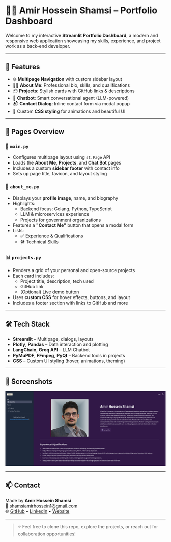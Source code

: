 # 🧑‍💻 Amir Hossein Shamsi – Portfolio Dashboard

Welcome to my interactive **Streamlit Portfolio Dashboard**, a modern and responsive web application showcasing my skills, experience, and project work as a back-end developer.

---

## 🚀 Features

- 🌐 **Multipage Navigation** with custom sidebar layout
- 👨‍💼 **About Me**: Professional bio, skills, and qualifications
- 📦 **Projects**: Stylish cards with GitHub links & descriptions
- 🤖 **Chatbot**: Smart conversational agent (LLM-powered)
- 📬 **Contact Dialog**: Inline contact form via modal popup
- 🎨 Custom **CSS styling** for animations and beautiful UI

---

## 📂 Pages Overview

### 📄 `main.py`

- Configures multipage layout using `st.Page` API
- Loads the **About Me**, **Projects**, and **Chat Bot** pages
- Includes a custom **sidebar footer** with contact info
- Sets up page title, favicon, and layout styling

### 👤 `about_me.py`

- Displays your **profile image**, name, and biography
- Highlights:
  - Backend focus: Golang, Python, TypeScript
  - LLM & microservices experience
  - Projects for government organizations
- Features a **"Contact Me"** button that opens a modal form
- Lists:
  - ✅ Experience & Qualifications
  - 🛠️ Technical Skills

### 📊 `projects.py`

- Renders a grid of your personal and open-source projects
- Each card includes:
  - Project title, description, tech used
  - GitHub link
  - (Optional) Live demo button
- Uses **custom CSS** for hover effects, buttons, and layout
- Includes a footer section with links to GitHub and more

---

## 🛠 Tech Stack

- **Streamlit** – Multipage, dialogs, layouts
- **Plotly**, **Pandas** – Data interaction and plotting
- **LangChain**, **Groq API** – LLM Chatbot
- **PyMuPDF**, **FFmpeg**, **PyQt** – Backend tools in projects
- **CSS** – Custom UI styling (hover, animations, theming)

---

## 📸 Screenshots

![Dashboard UI](assets/sampel.png)

---

## 📫 Contact

Made by **Amir Hossein Shamsi**  
📧 [shamsiamirhossein1@gmail.com](mailto:shamsiamirhossein1@gmail.com)  
🌐 [GitHub](https://github.com/Amir-Hossein-shamsi) • [LinkedIn](#) • [Website](#)

---

> ⭐ Feel free to clone this repo, explore the projects, or reach out for collaboration opportunities!
